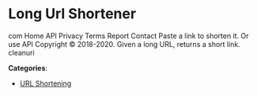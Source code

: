 # Long Url Shortener

com Home API Privacy Terms Report Contact Paste a link to shorten it. Or use API Copyright © 2018-2020. Given a long URL, returns a short link.  cleanuri

**Categories**:

- [URL Shortening](https://github/apis-list/apis-list#url-shortening)



